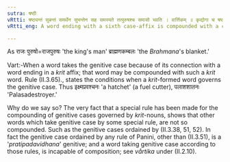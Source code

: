 ```yaml
---
sutra: षष्ठी
vRtti: षष्ठ्यन्तं सुबन्तं समर्थेन सुभन्तेन सह समस्यते तत्पुरुषश्च समासो भवति । वार्त्तिकम् ॥ कृद्योगा च षष्ठी समस्यत इति वक्तव्यम्॥
vRtti_eng: A word ending with a sixth case-affix is compounded with a case-inflected word with which it is in construction; and the compound is _Tat-purusha_.

---
```

As राजः पुरुषो=राजपुरुषः 'the king's man' ब्राह्मणकम्बलः 'the _Brahmana_'s blanket.'

Vart:-When a word takes the genitive case because of its connection with a word ending in a _krit_ affix; that word may be compounded with such a _krit_ word. Rule (II.3.65)., states the conditions when a _krit_-formed word governs the genitive case. Thus इक्ष्मप्रवश्चनः 'a hatchet' (a fuel cutter), पलाशशातनः 'Palasadestroyer.'

Why do we say so? The very fact that a special rule has been made for the compounding of genitive cases governed by _krit_-nouns, shows that other words which take genitive case by some special rule, are not so compounded. Such as the genitive cases ordained by (II.3.38, 51, 52). In fact the genitive case ordained by any rule of Panini, other than (II.3.51), is a '_pratipadavidhana_' genitive; and a word taking genitive case according to those rules, is incapable of composition; see _vårtika_ under (II.2.10). 